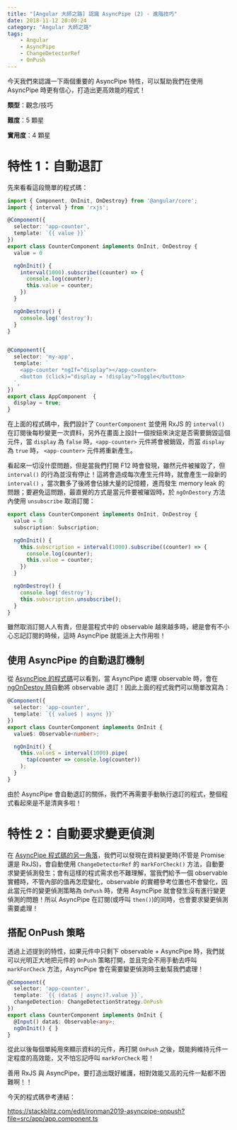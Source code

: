 ```yaml
---
title: "[Angular 大師之路] 認識 AsyncPipe (2) - 進階技巧"
date: 2018-11-12 20:09:24
category: "Angular 大師之路"
tags:
	- Angular
	- AsyncPipe
	- ChangeDetectorRef
	- OnPush
---
```


今天我們來認識一下兩個重要的 AsyncPipe 特性，可以幫助我們在使用 AsyncPipe 時更有信心，打造出更高效能的程式！

<!-- more -->

**類型**：觀念/技巧

**難度**：5 顆星

**實用度**：4 顆星

# 特性 1：自動退訂

先來看看這段簡單的程式碼：

```typescript
import { Component, OnInit, OnDestroy} from '@angular/core';
import { interval } from 'rxjs';

@Component({
  selector: 'app-counter',
  template: `{{ value }}`
})
export class CounterComponent implements OnInit, OnDestroy {
  value = 0

  ngOnInit() {
    interval(1000).subscribe((counter) => {
      console.log(counter);
      this.value = counter;
    })
  }

  ngOnDestroy() {
    console.log('destroy');
  }
}


@Component({
  selector: 'my-app',
  template: `
    <app-counter *ngIf="display"></app-counter>
    <button (click)="display = !display">Toggle</button>
  `,
})
export class AppComponent  {
  display = true;
}
```

在上面的程式碼中，我們設計了 `CounterComponent` 並使用 RxJS 的 `interval()` 在訂閱後每秒變更一次資料，另外在畫面上設計一個按鈕來決定是否需要銷毀這個元件，當 `display` 為 `false` 時，`<app-counter>` 元件將會被銷毀，而當 `display` 為 `true` 時， `<app-counter>` 元件將重新產生。

看起來一切沒什麼問題，但是當我們打開 F12 時會發現，雖然元件被摧毀了，但 `interval()` 的行為並沒有停止！這將會造成每次產生元件時，就會產生一段新的 `interval()` ，當次數多了後將會佔據大量的記憶體，進而發生 memory leak 的問題；要避免這問題，最直覺的方式是當元件要被璀毀時，於 `ngOnDestory` 方法內使用 `unsubscribe` 取消訂閱：

```typescript
export class CounterComponent implements OnInit, OnDestroy {
  value = 0
  subscription: Subscription;

  ngOnInit() {
    this.subscription = interval(1000).subscribe((counter) => {
      console.log(counter);
      this.value = counter;
    })
  }

  ngOnDestroy() {
    console.log('destroy');
    this.subscription.unsubscribe();
  }
}
```

雖然取消訂閱人人有責，但是當程式中的 observable 越來越多時，總是會有不小心忘記訂閱的時候，這時 AsyncPipe 就能派上大作用啦！

## 使用 AsyncPipe 的自動退訂機制

從 [AsyncPipe 的程式碼](https://github.com/angular/angular/blob/7.0.x/packages/common/src/pipes/async_pipe.ts#L25)可以看到，當 AsyncPipe 處理 observable 時，會在 [ngOnDestoy 時](https://github.com/angular/angular/blob/7.0.x/packages/common/src/pipes/async_pipe.ts#L81-L85)自動將 observable 退訂！因此上面的程式我們可以簡單改寫為：

```typescript
@Component({
  selector: 'app-counter',
  template: `{{ value$ | async }}`
})
export class CounterComponent implements OnInit {
  value$: Observable<number>;

  ngOnInit() {
    this.value$ = interval(1000).pipe(
      tap(counter => console.log(counter))
    );
  }
}
```

由於 AsyncPipe 會自動退訂的關係，我們不再需要手動執行退訂的程式，整個程式看起來是不是清爽多啦！

# 特性 2：自動要求變更偵測

在 [AsyncPipe 程式碼的另一角落](https://github.com/angular/angular/blob/7.0.x/packages/common/src/pipes/async_pipe.ts#L143)，我們可以發現在資料變更時(不管是 Promise 還是 RxJS)，會自動使用 `ChangeDetectorRef` 的 `markForCheck()` 方法，自動要求變更偵測發生；會有這樣的程式需求也不難理解，當我們給予一個 observable 實體時，不管內部的值再怎麼變化，observable 的實體參考位置也不會變化，因此當元件的變更偵測策略為 `OnPush` 時，使用 AsyncPipe 就會發生沒有進行變更偵測的問題！所以 AsyncPipe 在訂閱(或呼叫 `then()`)的同時，也會要求變更偵測需要處理！

## 搭配 OnPush 策略

透過上述提到的特性，如果元件中只剩下 observable + AsyncPipe 時，我們就可以光明正大地把元件的 `OnPush` 策略打開，並且完全不用手動去呼叫 `markForCheck` 方法，AsyncPipe 會在需要變更偵測時主動幫我們處理！

```typescript
@Component({
  selector: 'app-counter',
  template: `{{ (data$ | async)?.value }}`,
  changeDetection: ChangeDetectionStrategy.OnPush
})
export class CounterComponent implements OnInit {
  @Input() data$: Observable<any>;
  ngOnInit() { }
}
```

從此以後每個單純用來顯示資料的元件，再打開 `OnPush` 之後，既能夠維持元件一定程度的高效能，又不怕忘記呼叫 `markForCheck` 啦！

善用 RxJS 與 AsyncPipe，要打造出既好維護，相對效能又高的元件一點都不困難啊！！

今天的程式碼參考連結：

https://stackblitz.com/edit/ironman2019-asyncpipe-onpush?file=src/app/app.component.ts